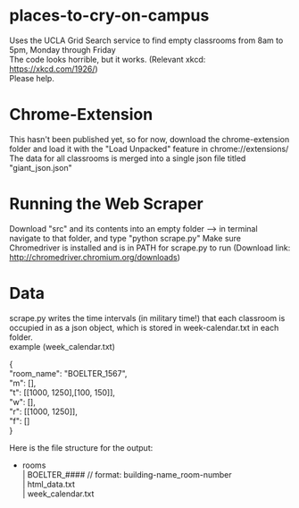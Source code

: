 # places-to-cry-on-campus
Uses the UCLA Grid Search service to find empty classrooms from 8am to 5pm, Monday through Friday <br>
The code looks horrible, but it works. (Relevant xkcd: https://xkcd.com/1926/) <br>
Please help.

# Chrome-Extension
This hasn't been published yet, so for now, download the chrome-extension folder and load it with the "Load Unpacked" feature in chrome://extensions/ <br>
The data for all classrooms is merged into a single json file titled "giant_json.json"

# Running the Web Scraper
Download "src" and its contents into an empty folder --> in terminal navigate to that folder, and type "python scrape.py"
Make sure Chromedriver is installed and is in PATH for scrape.py to run (Download link: http://chromedriver.chromium.org/downloads)

# Data
scrape.py writes the time intervals (in military time!) that each classroom is occupied in as a json object, which is stored in week-calendar.txt in each folder.<br/>
example (week_calendar.txt)<br/>

{<br/>
"room_name": "BOELTER_1567",<br/>
"m": [],<br/>
"t": [[1000, 1250],[100, 150]],<br/>
"w": [],<br/>
"r": [[1000, 1250]],<br/>
"f": []<br/>
}<br/>

Here is the file structure for the output:<br/>
+ rooms<br/>
  | BOELTER_####  // format: building-name_room-number<br/>
    | html_data.txt<br/>
    | week_calendar.txt<br/>
  
  

